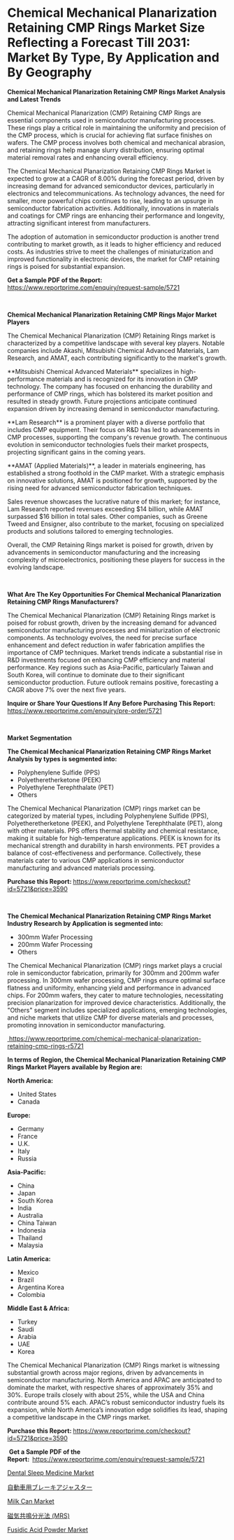 <p><h1>Chemical Mechanical Planarization Retaining CMP Rings Market Size Reflecting a Forecast Till 2031: Market By Type, By Application and By Geography</h1></p><p><strong>Chemical Mechanical Planarization Retaining CMP Rings Market Analysis and Latest Trends</strong></p>
<p><p>Chemical Mechanical Planarization (CMP) Retaining CMP Rings are essential components used in semiconductor manufacturing processes. These rings play a critical role in maintaining the uniformity and precision of the CMP process, which is crucial for achieving flat surface finishes on wafers. The CMP process involves both chemical and mechanical abrasion, and retaining rings help manage slurry distribution, ensuring optimal material removal rates and enhancing overall efficiency.</p><p>The Chemical Mechanical Planarization Retaining CMP Rings Market is expected to grow at a CAGR of 8.00% during the forecast period, driven by increasing demand for advanced semiconductor devices, particularly in electronics and telecommunications. As technology advances, the need for smaller, more powerful chips continues to rise, leading to an upsurge in semiconductor fabrication activities. Additionally, innovations in materials and coatings for CMP rings are enhancing their performance and longevity, attracting significant interest from manufacturers. </p><p>The adoption of automation in semiconductor production is another trend contributing to market growth, as it leads to higher efficiency and reduced costs. As industries strive to meet the challenges of miniaturization and improved functionality in electronic devices, the market for CMP retaining rings is poised for substantial expansion.</p></p>
<p><strong>Get a Sample PDF of the Report:&nbsp;</strong> <a href="https://www.reportprime.com/enquiry/request-sample/5721">https://www.reportprime.com/enquiry/request-sample/5721</a></p>
<p>&nbsp;</p>
<p><strong>Chemical Mechanical Planarization Retaining CMP Rings Major Market Players</strong></p>
<p><p>The Chemical Mechanical Planarization (CMP) Retaining Rings market is characterized by a competitive landscape with several key players. Notable companies include Akashi, Mitsubishi Chemical Advanced Materials, Lam Research, and AMAT, each contributing significantly to the market's growth.</p><p>**Mitsubishi Chemical Advanced Materials** specializes in high-performance materials and is recognized for its innovation in CMP technology. The company has focused on enhancing the durability and performance of CMP rings, which has bolstered its market position and resulted in steady growth. Future projections anticipate continued expansion driven by increasing demand in semiconductor manufacturing.</p><p>**Lam Research** is a prominent player with a diverse portfolio that includes CMP equipment. Their focus on R&D has led to advancements in CMP processes, supporting the company's revenue growth. The continuous evolution in semiconductor technologies fuels their market prospects, projecting significant gains in the coming years.</p><p>**AMAT (Applied Materials)**, a leader in materials engineering, has established a strong foothold in the CMP market. With a strategic emphasis on innovative solutions, AMAT is positioned for growth, supported by the rising need for advanced semiconductor fabrication techniques. </p><p>Sales revenue showcases the lucrative nature of this market; for instance, Lam Research reported revenues exceeding $14 billion, while AMAT surpassed $16 billion in total sales. Other companies, such as Greene Tweed and Ensigner, also contribute to the market, focusing on specialized products and solutions tailored to emerging technologies.</p><p>Overall, the CMP Retaining Rings market is poised for growth, driven by advancements in semiconductor manufacturing and the increasing complexity of microelectronics, positioning these players for success in the evolving landscape.</p></p>
<p>&nbsp;</p>
<p><strong>What Are The Key Opportunities For Chemical Mechanical Planarization Retaining CMP Rings Manufacturers?</strong></p>
<p><p>The Chemical Mechanical Planarization (CMP) Retaining Rings market is poised for robust growth, driven by the increasing demand for advanced semiconductor manufacturing processes and miniaturization of electronic components. As technology evolves, the need for precise surface enhancement and defect reduction in wafer fabrication amplifies the importance of CMP techniques. Market trends indicate a substantial rise in R&D investments focused on enhancing CMP efficiency and material performance. Key regions such as Asia-Pacific, particularly Taiwan and South Korea, will continue to dominate due to their significant semiconductor production. Future outlook remains positive, forecasting a CAGR above 7% over the next five years.</p></p>
<p><strong>Inquire or Share Your Questions If Any Before Purchasing This Report:</strong> <a href="https://www.reportprime.com/enquiry/pre-order/5721">https://www.reportprime.com/enquiry/pre-order/5721</a></p>
<p>&nbsp;</p>
<p><strong>Market Segmentation</strong></p>
<p><strong>The Chemical Mechanical Planarization Retaining CMP Rings Market Analysis by types is segmented into:</strong></p>
<p><ul><li>Polyphenylene Sulfide (PPS)</li><li>Polyetheretherketone (PEEK)</li><li>Polyethylene Terephthalate (PET)</li><li>Others</li></ul></p>
<p><p>The Chemical Mechanical Planarization (CMP) rings market can be categorized by material types, including Polyphenylene Sulfide (PPS), Polyetheretherketone (PEEK), and Polyethylene Terephthalate (PET), along with other materials. PPS offers thermal stability and chemical resistance, making it suitable for high-temperature applications. PEEK is known for its mechanical strength and durability in harsh environments. PET provides a balance of cost-effectiveness and performance. Collectively, these materials cater to various CMP applications in semiconductor manufacturing and advanced materials processing.</p></p>
<p><strong>Purchase this Report:&nbsp;</strong><a href="https://www.reportprime.com/checkout?id=5721&price=3590">https://www.reportprime.com/checkout?id=5721&price=3590</a></p>
<p>&nbsp;</p>
<p><strong>The Chemical Mechanical Planarization Retaining CMP Rings Market Industry Research by Application is segmented into:</strong></p>
<p><ul><li>300mm Wafer Processing</li><li>200mm Wafer Processing</li><li>Others</li></ul></p>
<p><p>The Chemical Mechanical Planarization (CMP) rings market plays a crucial role in semiconductor fabrication, primarily for 300mm and 200mm wafer processing. In 300mm wafer processing, CMP rings ensure optimal surface flatness and uniformity, enhancing yield and performance in advanced chips. For 200mm wafers, they cater to mature technologies, necessitating precision planarization for improved device characteristics. Additionally, the "Others" segment includes specialized applications, emerging technologies, and niche markets that utilize CMP for diverse materials and processes, promoting innovation in semiconductor manufacturing.</p></p>
<p><a href="https://www.reportprime.com/chemical-mechanical-planarization-retaining-cmp-rings-r5721">&nbsp;https://www.reportprime.com/chemical-mechanical-planarization-retaining-cmp-rings-r5721</a></p>
<p><strong>In terms of Region, the Chemical Mechanical Planarization Retaining CMP Rings Market Players available by Region are:</strong></p>
<p>
    <p> <strong> North America: </strong>
        <ul>
            <li>United States</li>
            <li>Canada</li>
        </ul>
        </p> 
    <p> <strong> Europe: </strong>
        <ul>
            <li>Germany</li>
            <li>France</li>
            <li>U.K.</li>
            <li>Italy</li>
            <li>Russia</li>
        </ul>
        </p> 
    <p> <strong> Asia-Pacific: </strong>
        <ul>
            <li>China</li>
            <li>Japan</li>
            <li>South Korea</li>
            <li>India</li>
            <li>Australia</li>
            <li>China Taiwan</li>
            <li>Indonesia</li>
            <li>Thailand</li>
            <li>Malaysia</li>
        </ul>
        </p> 
    <p> <strong> Latin America: </strong>
        <ul>
            <li>Mexico</li>
            <li>Brazil</li>
            <li>Argentina Korea</li>
            <li>Colombia</li>
        </ul>
        </p> 
    <p> <strong> Middle East & Africa: </strong>
        <ul>
            <li>Turkey</li>
            <li>Saudi</li>
            <li>Arabia</li>
            <li>UAE</li>
            <li>Korea</li>
        </ul>
    </p>
    </p>
<p><p>The Chemical Mechanical Planarization (CMP) Rings market is witnessing substantial growth across major regions, driven by advancements in semiconductor manufacturing. North America and APAC are anticipated to dominate the market, with respective shares of approximately 35% and 30%. Europe trails closely with about 25%, while the USA and China contribute around 5% each. APAC’s robust semiconductor industry fuels its expansion, while North America’s innovation edge solidifies its lead, shaping a competitive landscape in the CMP rings market.</p></p>
<p><strong>Purchase this Report: </strong><a href="https://www.reportprime.com/checkout?id=5721&price=3590">https://www.reportprime.com/checkout?id=5721&price=3590</a></p>
<p>&nbsp;<strong>Get a Sample PDF of the Report:&nbsp;&nbsp;</strong><a href="https://www.reportprime.com/enquiry/request-sample/5721">https://www.reportprime.com/enquiry/request-sample/5721</a></p>
<p><strong></strong></p>
<p><p><a href="https://medium.com/@athenayundt/this-dental-sleep-medicine-market-research-report-evaluates-the-key-market-trends-drivers-and-76c4fc38eb95">Dental Sleep Medicine Market</a></p><p><a href="https://medium.com/@levihamilton5801940/automotive-brake-adjusters-market-%E3%81%AE%E3%82%B0%E3%83%AD%E3%83%BC%E3%83%90%E3%83%AB%E5%B8%82%E5%A0%B4%E6%A6%82%E8%A6%81%E3%81%AF-%E4%B8%96%E7%95%8C%E3%81%8A%E3%82%88%E3%81%B3%E4%B8%BB%E8%A6%81%E5%B8%82%E5%A0%B4%E3%81%AB%E3%81%8A%E3%81%91%E3%82%8B%E6%A5%AD%E7%95%8C%E3%81%AB%E5%BD%B1%E9%9F%BF%E3%82%92%E4%B8%8E%E3%81%88%E3%82%8B%E4%B8%BB%E8%A6%81%E3%81%AA%E3%83%88%E3%83%AC%E3%83%B3%E3%83%89%E3%81%AB%E3%81%A4%E3%81%84%E3%81%A6-%E7%8B%AC%E8%87%AA%E3%81%AE%E8%A6%96%E7%82%B9%E3%82%92%E6%8F%90%E4%BE%9B%E3%81%97%E3%81%BE%E3%81%99-c4bf11d31ad4?postPublishedType=initial">自動車用ブレーキアジャスター</a></p><p><a href="https://www.linkedin.com/pulse/milk-can-market-global-regional-analysis-2024-2031-scanomics-rznwf?trackingId=oG00vogvS3ib2%2F%2FGKjhTOQ%3D%3D">Milk Can Market</a></p><p><a href="https://medium.com/@levihamilton5801940/magnetic-resonance-spectroscopy-mrs-market-%E3%81%AF-%E3%82%B3%E3%82%B9%E3%83%88%E7%AE%A1%E7%90%86%E3%81%A8%E5%8A%B9%E7%8E%87%E5%90%91%E4%B8%8A%E3%82%92%E5%84%AA%E5%85%88%E3%81%97%E3%81%BE%E3%81%99-%E3%81%95%E3%82%89%E3%81%AB-%E5%A0%B1%E5%91%8A%E6%9B%B8%E3%81%AF%E5%B8%82%E5%A0%B4%E3%81%AE%E9%9C%80%E8%A6%81%E9%9D%A2%E3%81%A8%E4%BE%9B%E7%B5%A6%E9%9D%A2%E3%81%AE%E4%B8%A1%E6%96%B9%E3%82%92%E3%82%AB%E3%83%90%E3%83%BC%E3%81%97%E3%81%A6%E3%81%84%E3%81%BE%E3%81%99-6098084e1aa5">磁気共鳴分光法 (MRS)</a></p><p><a href="https://issuu.com/reportprime-2/docs/fusidic-acid-powder-market-size-203_0b704eeed21b57">Fusidic Acid Powder Market</a></p></p>